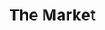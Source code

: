 ---
title: "The Market"
url: /charlottesville/the-market-5th-street-southwest/
shop: convenience
---